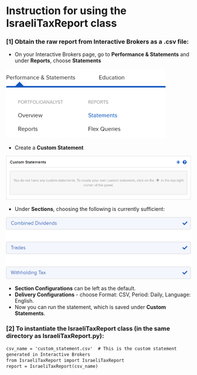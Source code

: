 # Instruction for using the IsraeliTaxReport class

### [1] Obtain the raw report from Interactive Brokers as a .csv file:
* On your Interactive Brokers page, go to **Performance & Statements** and under **Reports**, choose **Statements**

![](imagesForREADME/image1.png)

* Create a **Custom Statement**

![](imagesForREADME/image2.png)

* Under **Sections**, choosing the following is currently sufficient:

![](imagesForREADME/image3.png)

* **Section Configurations** can be left as the default.
* **Delivery Configurations** - choose Format: CSV, Period: Daily, Language: English.
* Now you can run the statement, which is saved under **Custom Statements**.

### [2] To instantiate the IsraeliTaxReport class (in the same directory as IsraeliTaxReport.py):

```
csv_name = 'custom_statement.csv'  # This is the custom statement generated in Interactive Brokers
from IsraeliTaxReport import IsraeliTaxReport
report = IsraeliTaxReport(csv_name)
```

